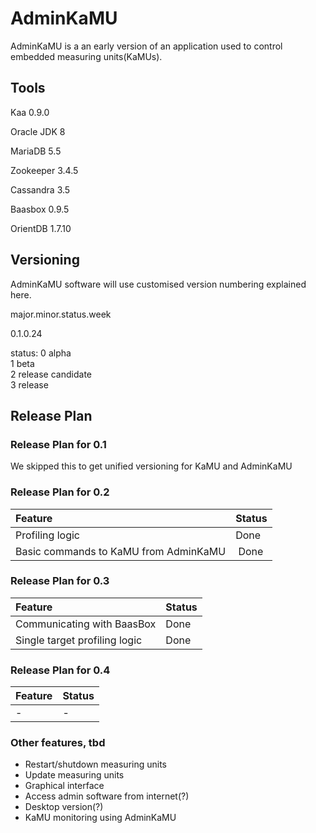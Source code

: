 # AdminKaMU

AdminKaMU is a an early version of an application used to control embedded measuring units(KaMUs).

## Tools

Kaa 0.9.0

Oracle JDK 8

MariaDB 5.5

Zookeeper 3.4.5

Cassandra 3.5

Baasbox 0.9.5

OrientDB 1.7.10

## Versioning

AdminKaMU software will use customised version numbering explained here.

major.minor.status.week

0.1.0.24

status:
0 alpha  
1 beta  
2 release candidate  
3 release  

## Release Plan

### Release Plan for 0.1

We skipped this to get unified versioning for KaMU and AdminKaMU

### Release Plan for 0.2

| Feature | Status |
|:----|:----|
| Profiling logic | Done |
| Basic commands to KaMU from AdminKaMU | Done |

### Release Plan for 0.3

| Feature | Status |
|:----|:----|
| Communicating with BaasBox | Done |
| Single target profiling logic | Done |

### Release Plan for 0.4

| Feature | Status |
|:----|:----|
| - | - |

### Other features, tbd

* Restart/shutdown measuring units
* Update measuring units
* Graphical interface
* Access admin software from internet(?)
* Desktop version(?)
* KaMU monitoring using AdminKaMU

